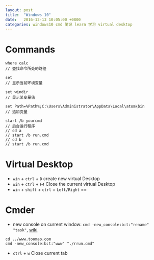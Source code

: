 ```yaml
---
layout: post
title:  "Windows 10"
date:   2016-12-13 10:05:00 +0800
categories: windows10 cmd 笔记 learn 学习 virtual desktop
---
```


# Commands
```shell
where calc
// 查找命令所处的路径

set
// 显示当前环境变量

set windir
// 显示某变量值

set Path=%Path%;C:\Users\Administrator\AppData\Local\atom\bin
// 追加变量

start /b yourcmd
// 后台运行程序
// cd a
// start /b run.cmd
// cd b
// start /b run.cmd
```

# Virtual Desktop
* `win` + `ctrl` + `D` create new virtual Desktop
* `win` + `ctrl` + `F4` Close the current virtual Desktop
* `win` + `shift` + `ctrl` + `Left/Right` ==

# Cmder
* new console on current window: `cmd -new_console:b:t:"rename" "task"`, [wiki](https://conemu.github.io/en/NewConsole.html)
```shell
cd ../www.toomao.com
cmd -new_console:b:t:"www" "./rrun.cmd"
```
* `ctrl` + `w` Close current tab
